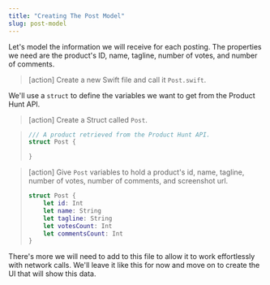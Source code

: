 ```yaml
---
title: "Creating The Post Model"
slug: post-model
---
```


Let's model the information we will receive for each posting. The properties we need are the product's ID, name, tagline, number of votes, and number of comments.

> [action]
> Create a new Swift file and call it `Post.swift`.

We'll use a `struct` to define the variables we want to get from the Product Hunt API.

> [action]
> Create a Struct called `Post`.

> ```swift
> /// A product retrieved from the Product Hunt API.
> struct Post {
>
> }
> ```

> [action]
> Give `Post` variables to hold a product's id, name, tagline, number of votes, number of comments, and screenshot url.
>
> ```swift
> struct Post {
>     let id: Int
>     let name: String
>     let tagline: String
>     let votesCount: Int
>     let commentsCount: Int
> }
>```

There's more we will need to add to this file to allow it to work effortlessly with network calls. We'll leave it like this for now and move on to create the UI that will show this data.
